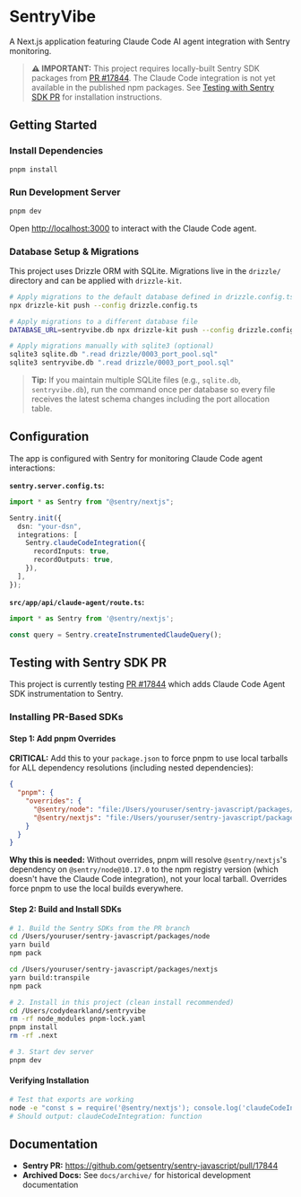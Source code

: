 # SentryVibe

A Next.js application featuring Claude Code AI agent integration with Sentry monitoring.

> **⚠️ IMPORTANT:** This project requires locally-built Sentry SDK packages from [PR #17844](https://github.com/getsentry/sentry-javascript/pull/17844). The Claude Code integration is not yet available in the published npm packages. See [Testing with Sentry SDK PR](#testing-with-sentry-sdk-pr) for installation instructions.

## Getting Started

### Install Dependencies

```bash
pnpm install
```

### Run Development Server

```bash
pnpm dev
```

Open [http://localhost:3000](http://localhost:3000) to interact with the Claude Code agent.

### Database Setup & Migrations

This project uses Drizzle ORM with SQLite. Migrations live in the `drizzle/` directory and can be applied with `drizzle-kit`.

```bash
# Apply migrations to the default database defined in drizzle.config.ts
npx drizzle-kit push --config drizzle.config.ts

# Apply migrations to a different database file
DATABASE_URL=sentryvibe.db npx drizzle-kit push --config drizzle.config.ts

# Apply migrations manually with sqlite3 (optional)
sqlite3 sqlite.db ".read drizzle/0003_port_pool.sql"
sqlite3 sentryvibe.db ".read drizzle/0003_port_pool.sql"
```

> **Tip:** If you maintain multiple SQLite files (e.g., `sqlite.db`, `sentryvibe.db`), run the command once per database so every file receives the latest schema changes including the port allocation table.

## Configuration

The app is configured with Sentry for monitoring Claude Code agent interactions:

**`sentry.server.config.ts`:**
```typescript
import * as Sentry from "@sentry/nextjs";

Sentry.init({
  dsn: "your-dsn",
  integrations: [
    Sentry.claudeCodeIntegration({
      recordInputs: true,
      recordOutputs: true,
    }),
  ],
});
```

**`src/app/api/claude-agent/route.ts`:**
```typescript
import * as Sentry from '@sentry/nextjs';

const query = Sentry.createInstrumentedClaudeQuery();
```

## Testing with Sentry SDK PR

This project is currently testing [PR #17844](https://github.com/getsentry/sentry-javascript/pull/17844) which adds Claude Code Agent SDK instrumentation to Sentry.

### Installing PR-Based SDKs

#### Step 1: Add pnpm Overrides

**CRITICAL:** Add this to your `package.json` to force pnpm to use local tarballs for ALL dependency resolutions (including nested dependencies):

```json
{
  "pnpm": {
    "overrides": {
      "@sentry/node": "file:/Users/youruser/sentry-javascript/packages/node/sentry-node-10.17.0.tgz",
      "@sentry/nextjs": "file:/Users/youruser/sentry-javascript/packages/nextjs/sentry-nextjs-10.17.0.tgz"
    }
  }
}
```

**Why this is needed:** Without overrides, pnpm will resolve `@sentry/nextjs`'s dependency on `@sentry/node@10.17.0` to the npm registry version (which doesn't have the Claude Code integration), not your local tarball. Overrides force pnpm to use the local builds everywhere.

#### Step 2: Build and Install SDKs

```bash
# 1. Build the Sentry SDKs from the PR branch
cd /Users/youruser/sentry-javascript/packages/node
yarn build
npm pack

cd /Users/youruser/sentry-javascript/packages/nextjs
yarn build:transpile
npm pack

# 2. Install in this project (clean install recommended)
cd /Users/codydearkland/sentryvibe
rm -rf node_modules pnpm-lock.yaml
pnpm install
rm -rf .next

# 3. Start dev server
pnpm dev
```

#### Verifying Installation

```bash
# Test that exports are working
node -e "const s = require('@sentry/nextjs'); console.log('claudeCodeIntegration:', typeof s.claudeCodeIntegration)"
# Should output: claudeCodeIntegration: function
```

## Documentation

- **Sentry PR:** https://github.com/getsentry/sentry-javascript/pull/17844
- **Archived Docs:** See `docs/archive/` for historical development documentation
